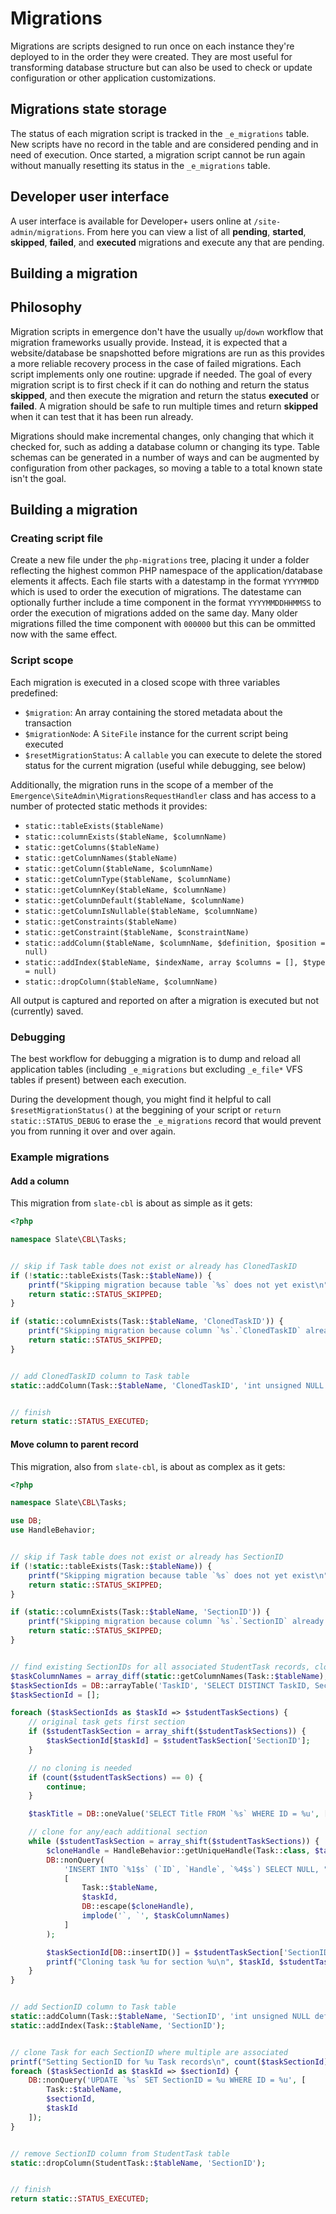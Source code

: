 # Migrations

Migrations are scripts designed to run once on each instance they're deployed to in the order they were created. They are most useful for transforming database structure but can also be used to check or update configuration or other application customizations.

## Migrations state storage

The status of each migration script is tracked in the `_e_migrations` table. New scripts have no record in the table and are considered pending and in need of execution. Once started, a migration script cannot be run again without manually resetting its status in the `_e_migrations` table.

## Developer user interface

A user interface is available for Developer+ users online at `/site-admin/migrations`. From here you can view a list of all **pending**, **started**, **skipped**, **failed**, and **executed** migrations and execute any that are pending.

## Building a migration
## Philosophy

Migration scripts in emergence don't have the usually `up`/`down` workflow that migration frameworks usually provide. Instead, it is expected that a website/database be snapshotted before migrations are run as this provides a more reliable recovery process in the case of failed migrations. Each script implements only one routine: upgrade if needed. The goal of every migration script is to first check if it can do nothing and return the status **skipped**, and then execute the migration and return the status **executed** or **failed**. A migration should be safe to run multiple times and return **skipped** when it can test that it has been run already.

Migrations should make incremental changes, only changing that which it checked for, such as adding a database column or changing its type. Table schemas can be generated in a number of ways and can be augmented by configuration from other packages, so moving a table to a total known state isn't the goal.

## Building a migration

### Creating script file

Create a new file under the `php-migrations` tree, placing it under a folder reflecting the highest common PHP namespace of the application/database elements it affects. Each file starts with a datestamp in the format `YYYYMMDD` which is used to order the execution of migrations. The datestame can optionally further include a time component in the format `YYYYMMDDHHMMSS` to order the execution of migrations added on the same day. Many older migrations filled the time component with `000000` but this can be ommitted now with the same effect.

### Script scope

Each migration is executed in a closed scope with three variables predefined:

- `$migration`: An array containing the stored metadata about the transaction
- `$migrationNode`: A `SiteFile` instance for the current script being executed
- `$resetMigrationStatus`: A `callable` you can execute to delete the stored status for the current migration (useful while debugging, see below)

Additionally, the migration runs in the scope of a member of the `Emergence\SiteAdmin\MigrationsRequestHandler` class and has access to a number of protected static methods it provides:

- `static::tableExists($tableName)`
- `static::columnExists($tableName, $columnName)`
- `static::getColumns($tableName)`
- `static::getColumnNames($tableName)`
- `static::getColumn($tableName, $columnName)`
- `static::getColumnType($tableName, $columnName)`
- `static::getColumnKey($tableName, $columnName)`
- `static::getColumnDefault($tableName, $columnName)`
- `static::getColumnIsNullable($tableName, $columnName)`
- `static::getConstraints($tableName)`
- `static::getConstraint($tableName, $constraintName)`
- `static::addColumn($tableName, $columnName, $definition, $position = null)`
- `static::addIndex($tableName, $indexName, array $columns = [], $type = null)`
- `static::dropColumn($tableName, $columnName)`

All output is captured and reported on after a migration is executed but not (currently) saved.

### Debugging

The best workflow for debugging a migration is to dump and reload all application tables (including `_e_migrations` but excluding `_e_file*` VFS tables if present) between each execution.

During the development though, you might find it helpful to call `$resetMigrationStatus()` at the beggining of your script or `return static::STATUS_DEBUG` to erase the `_e_migrations` record that would prevent you from running it over and over again.

### Example migrations

#### Add a column

This migration from `slate-cbl` is about as simple as it gets:

```php
<?php

namespace Slate\CBL\Tasks;


// skip if Task table does not exist or already has ClonedTaskID
if (!static::tableExists(Task::$tableName)) {
    printf("Skipping migration because table `%s` does not yet exist\n", Task::$tableName);
    return static::STATUS_SKIPPED;
}

if (static::columnExists(Task::$tableName, 'ClonedTaskID')) {
    printf("Skipping migration because column `%s`.`ClonedTaskID` already exists\n", Task::$tableName);
    return static::STATUS_SKIPPED;
}


// add ClonedTaskID column to Task table
static::addColumn(Task::$tableName, 'ClonedTaskID', 'int unsigned NULL default NULL', 'AFTER `ParentTaskID`');


// finish
return static::STATUS_EXECUTED;
```

#### Move column to parent record

This migration, also from `slate-cbl`, is about as complex as it gets:

```php
<?php

namespace Slate\CBL\Tasks;

use DB;
use HandleBehavior;


// skip if Task table does not exist or already has SectionID
if (!static::tableExists(Task::$tableName)) {
    printf("Skipping migration because table `%s` does not yet exist\n", Task::$tableName);
    return static::STATUS_SKIPPED;
}

if (static::columnExists(Task::$tableName, 'SectionID')) {
    printf("Skipping migration because column `%s`.`SectionID` already exists\n", Task::$tableName);
    return static::STATUS_SKIPPED;
}


// find existing SectionIDs for all associated StudentTask records, clone Task records as needed
$taskColumnNames = array_diff(static::getColumnNames(Task::$tableName), ['ID', 'Handle']);
$taskSectionIds = DB::arrayTable('TaskID', 'SELECT DISTINCT TaskID, SectionID FROM `%s`', StudentTask::$tableName);
$taskSectionId = [];

foreach ($taskSectionIds as $taskId => $studentTaskSections) {
    // original task gets first section
    if ($studentTaskSection = array_shift($studentTaskSections)) {
        $taskSectionId[$taskId] = $studentTaskSection['SectionID'];
    }

    // no cloning is needed
    if (count($studentTaskSections) == 0) {
        continue;
    }

    $taskTitle = DB::oneValue('SELECT Title FROM `%s` WHERE ID = %u', [Task::$tableName, $taskId]);

    // clone for any/each additional section
    while ($studentTaskSection = array_shift($studentTaskSections)) {
        $cloneHandle = HandleBehavior::getUniqueHandle(Task::class, $taskTitle);
        DB::nonQuery(
            'INSERT INTO `%1$s` (`ID`, `Handle`, `%4$s`) SELECT NULL, "%3$s", `%4$s` FROM `%1$s` WHERE ID = %2$u',
            [
                Task::$tableName,
                $taskId,
                DB::escape($cloneHandle),
                implode('`, `', $taskColumnNames)
            ]
        );

        $taskSectionId[DB::insertID()] = $studentTaskSection['SectionID'];
        printf("Cloning task %u for section %u\n", $taskId, $studentTaskSection['SectionID']);
    }
}


// add SectionID column to Task table
static::addColumn(Task::$tableName, 'SectionID', 'int unsigned NULL default NULL', 'AFTER `ModifierID`');
static::addIndex(Task::$tableName, 'SectionID');


// clone Task for each SectionID where multiple are associated
printf("Setting SectionID for %u Task records\n", count($taskSectionId));
foreach ($taskSectionId as $taskId => $sectionId) {
    DB::nonQuery('UPDATE `%s` SET SectionID = %u WHERE ID = %u', [
        Task::$tableName,
        $sectionId,
        $taskId
    ]);
}


// remove SectionID column from StudentTask table
static::dropColumn(StudentTask::$tableName, 'SectionID');


// finish
return static::STATUS_EXECUTED;
```